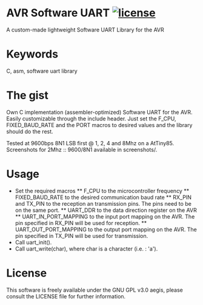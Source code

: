 # AVR Software UART [![license](https://img.shields.io/badge/license-GPLv3-brightgreen.svg)](LICENSE)
A custom-made lightweight Software UART Library for the AVR

# Keywords 
C, asm, software uart library

# The gist
Own C implementation (assembler-optimized) Software UART for the AVR.
Easily customizable through the include header. Just set the F_CPU, FIXED_BAUD_RATE and the PORT macros to 
desired values and the library should do the rest. 

Tested at 9600bps 8N1 LSB first @ 1, 2, 4 and 8Mhz on a AtTiny85. Screenshots for 2Mhz :: 9600/8N1 available
in screenshots/.

# Usage 

* Set the required macros
** F_CPU to the microcontroller frequency
** FIXED_BAUD_RATE to the desired communication baud rate
** RX_PIN and TX_PIN to the reception an transmission pins. The pins need to be on the same port.
** UART_DDR to the data direction register on the AVR
** UART_IN_PORT_MAPPING to the input port mapping on the AVR. The pin specified in RX_PIN will be used 
for reception.
** UART_OUT_PORT_MAPPING to the output port mapping on the AVR. The pin specified in TX_PIN will be used 
for transmission. 
* Call uart_init().
* Call uart_write(char), where char is a character (i.e. : 'a').

# License
This software is freely available under the GNU GPL v3.0 aegis, please consult the LICENSE file for further information.